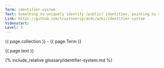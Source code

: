 ```yaml
---
Term: identifier-system
Text: Something to uniquely identify (public) identities, pointing to something or someone else.
Link: https://github.com/trustoverip/acdc/wiki/identifier-system
Videostart: 
Level: 3
---
```


{{ page.collection }} - {{ page.Term }}

   {{ page.text }}

{% include_relative glossary/identifier-system.md %}

